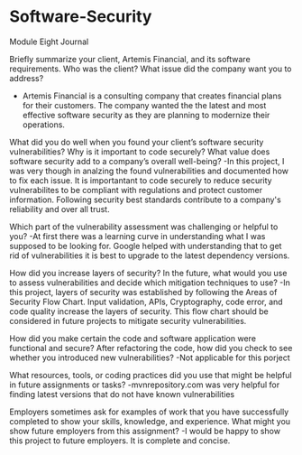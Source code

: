# Software-Security
Module Eight Journal 

Briefly summarize your client, Artemis Financial, and its software requirements. Who was the client? What issue did the company want you to address?
- Artemis Financial is a consulting company that creates financial plans for their customers. The company wanted the the latest and most effective software security as they are planning to modernize their operations.

What did you do well when you found your client’s software security vulnerabilities? Why is it important to code securely? What value does software security add to a company’s overall well-being?
-In this project, I was very though in analzing the found vulnerabilities and documented how to fix each issue. It is importantant to code securely to reduce security vulnerabilites to be compliant with regulations and protect customer information. Following security best standards contribute to a company's reliability and over all trust. 

Which part of the vulnerability assessment was challenging or helpful to you?
-At first there was a learning curve in understanding what I was supposed to be looking for. Google helped with understanding that to get rid of vulnerabilities it is best to upgrade to the latest dependency versions.

How did you increase layers of security? In the future, what would you use to assess vulnerabilities and decide which mitigation techniques to use?
-In this project, layers of security was established by following the Areas of Security Flow Chart. Input validation, APIs, Cryptography, code error, and code quality increase the layers of security. This flow chart should be considered in future projects to mitigate security vulnerabilities. 

How did you make certain the code and software application were functional and secure? After refactoring the code, how did you check to see whether you introduced new vulnerabilities?
-Not applicable for this porject

What resources, tools, or coding practices did you use that might be helpful in future assignments or tasks?
-mvnrepository.com was very helpful for finding latest versions that do not have known vulnerabilities

Employers sometimes ask for examples of work that you have successfully completed to show your skills, knowledge, and experience. What might you show future employers from this assignment?
-I would be happy to show this project to future employers. It is complete and concise. 
